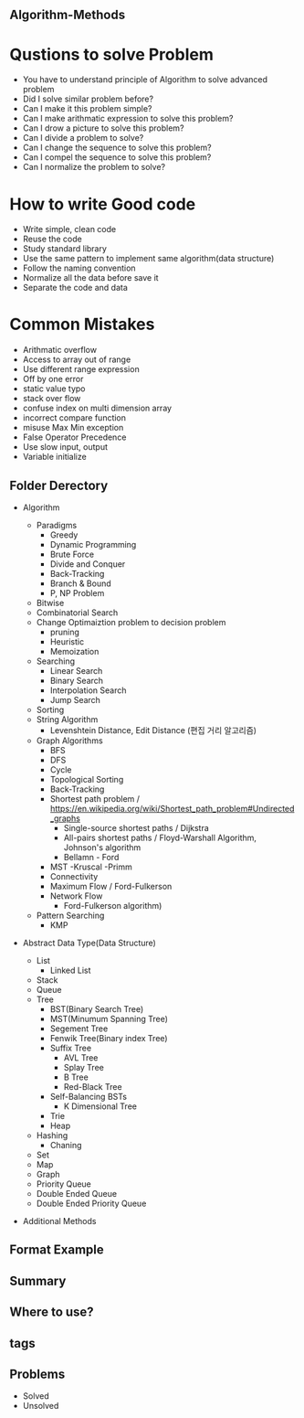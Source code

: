 ## Algorithm-Methods

# Qustions to solve Problem
- You have to understand principle of Algorithm to solve advanced problem
- Did I solve similar problem before?
- Can I make it this problem simple?
- Can I make arithmatic expression to solve this problem?
- Can I drow a picture to solve this problem?
- Can I divide a problem to solve?
- Can I change the sequence to solve this problem?
- Can I compel the sequence to solve this problem?
- Can I normalize the problem to solve?
# How to write Good code
- Write simple, clean code 
- Reuse the code 
- Study standard library
- Use the same pattern to implement same algorithm(data structure)
- Follow the naming convention
- Normalize all the data before save it
- Separate the code and data
# Common Mistakes
- Arithmatic overflow
- Access to array out of range
- Use different range expression
- Off by one error
- static value typo
- stack over flow
- confuse index on multi dimension array
- incorrect compare function
- misuse Max Min exception
- False Operator Precedence
- Use slow input, output
- Variable initialize

## Folder Derectory
- Algorithm
    - Paradigms
        - Greedy
        - Dynamic Programming
        - Brute Force
        - Divide and Conquer
        - Back-Tracking
        - Branch & Bound
        - P, NP Problem
    - Bitwise
    - Combinatorial Search
    - Change Optimaiztion problem to decision problem
        - pruning
        - Heuristic
        - Memoization
    - Searching
        - Linear Search
        - Binary Search
        - Interpolation Search
        - Jump Search
    - Sorting
    - String Algorithm
        - Levenshtein Distance, Edit Distance (편집 거리 알고리즘)
    - Graph Algorithms
        - BFS
        - DFS
        - Cycle
        - Topological Sorting
        - Back-Tracking
        - Shortest path problem / https://en.wikipedia.org/wiki/Shortest_path_problem#Undirected_graphs
            - Single-source shortest paths / Dijkstra
            - All-pairs shortest paths / Floyd-Warshall Algorithm, Johnson's algorithm
            - Bellamn - Ford
        - MST
            -Kruscal
            -Primm
        - Connectivity
        - Maximum Flow / Ford-Fulkerson
        - Network Flow
            - Ford-Fulkerson algorithm)
    - Pattern Searching
        - KMP

- Abstract Data Type(Data Structure)
    - List
        - Linked List
    - Stack
    - Queue
    - Tree
        - BST(Binary Search Tree)
        - MST(Minumum Spanning Tree)
        - Segement Tree
        - Fenwik Tree(Binary index Tree)
        - Suffix Tree
            - AVL Tree
            - Splay Tree
            - B Tree
            - Red-Black Tree
        - Self-Balancing BSTs
            - K Dimensional Tree
        - Trie
        - Heap
    - Hashing
        - Chaning
    - Set
    - Map
    - Graph
    - Priority Queue
    - Double Ended Queue
    - Double Ended Priority Queue

- Additional Methods
    

## Format Example

## Summary

## Where to use?

## tags

## Problems
- Solved
- Unsolved
